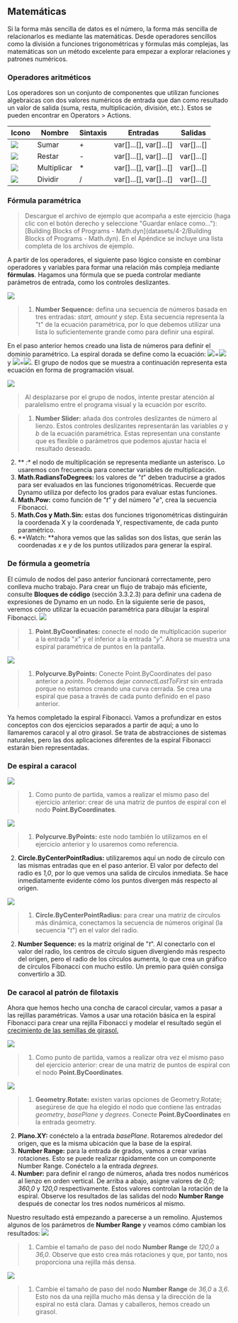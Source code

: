 

## Matemáticas

Si la forma más sencilla de datos es el número, la forma más sencilla de relacionarlos es mediante las matemáticas. Desde operadores sencillos como la división a funciones trigonométricas y fórmulas más complejas, las matemáticas son un método excelente para empezar a explorar relaciones y patrones numéricos.

### Operadores aritméticos

Los operadores son un conjunto de componentes que utilizan funciones algebraicas con dos valores numéricos de entrada que dan como resultado un valor de salida (suma, resta, multiplicación, división, etc.). Estos se pueden encontrar en Operators > Actions.

|Icono|Nombre|Sintaxis|Entradas|Salidas|
| -- | -- | -- | -- | -- |
|![](../images/icons/add-Large.jpg)|Sumar|+|var[]...[], var[]...[]|var[]...[]|
|![](../images/icons/sub-Large.jpg)|Restar|-|var[]...[], var[]...[]|var[]...[]|
|![](../images/icons/mul-Large.jpg)|Multiplicar|*|var[]...[], var[]...[]|var[]...[]|
|![](../images/icons/div-Large.jpg)|Dividir|/|var[]...[], var[]...[]|var[]...[]|

### Fórmula paramétrica

> Descargue el archivo de ejemplo que acompaña a este ejercicio (haga clic con el botón derecho y seleccione "Guardar enlace como..."): [Building Blocks of Programs - Math.dyn](datasets/4-2/Building Blocks of Programs - Math.dyn). En el Apéndice se incluye una lista completa de los archivos de ejemplo.

A partir de los operadores, el siguiente paso lógico consiste en combinar operadores y variables para formar una relación más compleja mediante **fórmulas**. Hagamos una fórmula que se pueda controlar mediante parámetros de entrada, como los controles deslizantes.

![](images/4-2/4-2-5/01.png)

> 1. **Number Sequence:** defina una secuencia de números basada en tres entradas: *start, amount* y *step*. Esta secuencia representa la "t" de la ecuación paramétrica, por lo que debemos utilizar una lista lo suficientemente grande como para definir una espiral.

En el paso anterior hemos creado una lista de números para definir el dominio paramétrico. La espiral dorada se define como la ecuación: ![](images/4-2/4-2-5/x.gif)=![](images/4-2/4-2-5/goldenSpiral.gif) y ![](images/4-2/4-2-5/y.gif)=![](images/4-2/4-2-5/goldenSpiral2.gif). El grupo de nodos que se muestra a continuación representa esta ecuación en forma de programación visual.

![](images/4-2/4-2-5/02.png)

> Al desplazarse por el grupo de nodos, intente prestar atención al paralelismo entre el programa visual y la ecuación por escrito.

> 1. **Number Slider:** añada dos controles deslizantes de número al lienzo. Estos controles deslizantes representarán las variables *a* y *b* de la ecuación paramétrica. Estas representan una constante que es flexible o parámetros que podemos ajustar hacia el resultado deseado.
2. ** *:** el nodo de multiplicación se representa mediante un asterisco. Lo usaremos con frecuencia para conectar variables de multiplicación.
3. **Math.RadiansToDegrees:** los valores de "*t*" deben traducirse a grados para ser evaluados en las funciones trigonométricas. Recuerde que Dynamo utiliza por defecto los grados para evaluar estas funciones.
4. **Math.Pow:** como función de "*t*" y del número "*e*", crea la secuencia Fibonacci.
5. **Math.Cos y Math.Sin:** estas dos funciones trigonométricas distinguirán la coordenada X y la coordenada Y, respectivamente, de cada punto paramétrico.
6. **Watch: **ahora vemos que las salidas son dos listas, que serán las coordenadas *x* e *y* de los puntos utilizados para generar la espiral.

### De fórmula a geometría

El cúmulo de nodos del paso anterior funcionará correctamente, pero conlleva mucho trabajo. Para crear un flujo de trabajo más eficiente, consulte **Bloques de código** (sección 3.3.2.3) para definir una cadena de expresiones de Dynamo en un nodo. En la siguiente serie de pasos, veremos cómo utilizar la ecuación paramétrica para dibujar la espiral Fibonacci. ![](images/4-2/4-2-5/03.png)

> 1. **Point.ByCoordinates:** conecte el nodo de multiplicación superior a la entrada "*x*" y el inferior a la entrada "*y*". Ahora se muestra una espiral paramétrica de puntos en la pantalla.

![](images/4-2/4-2-5/03aaa.png)

> 1. **Polycurve.ByPoints:** Conecte Point.ByCoordinates del paso anterior a *points*. Podemos dejar *connectLastToFirst* sin entrada porque no estamos creando una curva cerrada. Se crea una espiral que pasa a través de cada punto definido en el paso anterior.

Ya hemos completado la espiral Fibonacci. Vamos a profundizar en estos conceptos con dos ejercicios separados a partir de aquí; a uno lo llamaremos caracol y al otro girasol. Se trata de abstracciones de sistemas naturales, pero las dos aplicaciones diferentes de la espiral Fibonacci estarán bien representadas.

### De espiral a caracol

![](images/4-2/4-2-5/03.png)

> 1. Como punto de partida, vamos a realizar el mismo paso del ejercicio anterior: crear de una matriz de puntos de espiral con el nodo **Point.ByCoordinates**.

![](images/4-2/4-2-5/03aa.png)

> 1. **Polycurve.ByPoints:** este nodo también lo utilizamos en el ejercicio anterior y lo usaremos como referencia.
2. **Circle.ByCenterPointRadius:** utilizaremos aquí un nodo de círculo con las mismas entradas que en el paso anterior. El valor por defecto del radio es *1,0*, por lo que vemos una salida de círculos inmediata. Se hace inmediatamente evidente cómo los puntos divergen más respecto al origen.

![](images/4-2/4-2-5/03a.png)

> 1. **Circle.ByCenterPointRadius:** para crear una matriz de círculos más dinámica, conectamos la secuencia de números original (la secuencia "*t*") en el valor del radio.
2. **Number Sequence:** es la matriz original de "*t*". Al conectarlo con el valor del radio, los centros de círculo siguen divergiendo más respecto del origen, pero el radio de los círculos aumenta, lo que crea un gráfico de círculos Fibonacci con mucho estilo. Un premio para quién consiga convertirlo a 3D.

### De caracol al patrón de filotaxis

Ahora que hemos hecho una concha de caracol circular, vamos a pasar a las rejillas paramétricas. Vamos a usar una rotación básica en la espiral Fibonacci para crear una rejilla Fibonacci y modelar el resultado según el [crecimiento de las semillas de girasol.](http://ms.unimelb.edu.au/~segerman/papers/sunflower_spiral_fibonacci_metric.pdf)

![](images/4-2/4-2-5/03.png)

> 1. Como punto de partida, vamos a realizar otra vez el mismo paso del ejercicio anterior: crear de una matriz de puntos de espiral con el nodo **Point.ByCoordinates**.

![](images/4-2/4-2-5/04.png)

> 1. **Geometry.Rotate:** existen varias opciones de Geometry.Rotate; asegúrese de que ha elegido el nodo que contiene las entradas *geometry*, *basePlane* y *degrees*. Conecte **Point.ByCoordinates** en la entrada geometry.
2. **Plano.XY:** conéctelo a la entrada *basePlane*. Rotaremos alrededor del origen, que es la misma ubicación que la base de la espiral.
3. **Number Range:** para la entrada de grados, vamos a crear varias rotaciones. Esto se puede realizar rápidamente con un componente Number Range. Conéctelo a la entrada *degrees*.
4. **Number:** para definir el rango de números, añada tres nodos numéricos al lienzo en orden vertical. De arriba a abajo, asigne valores de *0,0; 360,0* y *120,0* respectivamente. Estos valores controlan la rotación de la espiral. Observe los resultados de las salidas del nodo **Number Range** después de conectar los tres nodos numéricos al mismo.

Nuestro resultado está empezando a parecerse a un remolino. Ajustemos algunos de los parámetros de **Number Range** y veamos cómo cambian los resultados: ![](images/4-2/4-2-5/05.png)

> 1. Cambie el tamaño de paso del nodo **Number Range** de *120,0* a *36,0*. Observe que esto crea más rotaciones y que, por tanto, nos proporciona una rejilla más densa.

![](images/4-2/4-2-5/06.png)

> 1. Cambie el tamaño de paso del nodo **Number Range** de *36,0* a *3,6*. Esto nos da una rejilla mucho más densa y la dirección de la espiral no está clara. Damas y caballeros, hemos creado un girasol.

